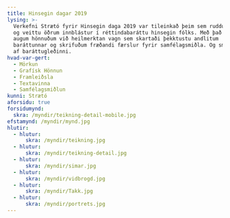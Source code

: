 ```yaml
---
title: Hinsegin dagar 2019
lysing: >-
  Verkefni Strætó fyrir Hinsegin daga 2019 var tileinkað þeim sem ruddu brautina
  og veittu öðrum innblástur í réttindabaráttu hinsegin fólks. Með það fyrir
  augum hönnuðum við heilmerktan vagn sem skartaði þekktustu andlitum
  baráttunnar og skrifuðum fræðandi færslur fyrir samfélagsmiðla. Og smituðumst
  af baráttugleðinni.
hvad-var-gert:
  - Mörkun
  - Grafísk Hönnun
  - Framleiðsla
  - Textavinna
  - Samfélagsmiðlun
kunni: Strætó
aforsidu: true
forsidumynd: 
  skra: /myndir/teikning-detail-mobile.jpg
efstamynd: /myndir/mynd.jpg
hlutir:
  - hlutur: 
      skra: /myndir/teikning.jpg
  - hlutur: 
      skra: /myndir/teikning-detail.jpg
  - hlutur: 
      skra: /myndir/simar.jpg
  - hlutur: 
      skra: /myndir/vidbrogd.jpg
  - hlutur: 
      skra: /myndir/Takk.jpg
  - hlutur: 
      skra: /myndir/portrets.jpg
---
```


